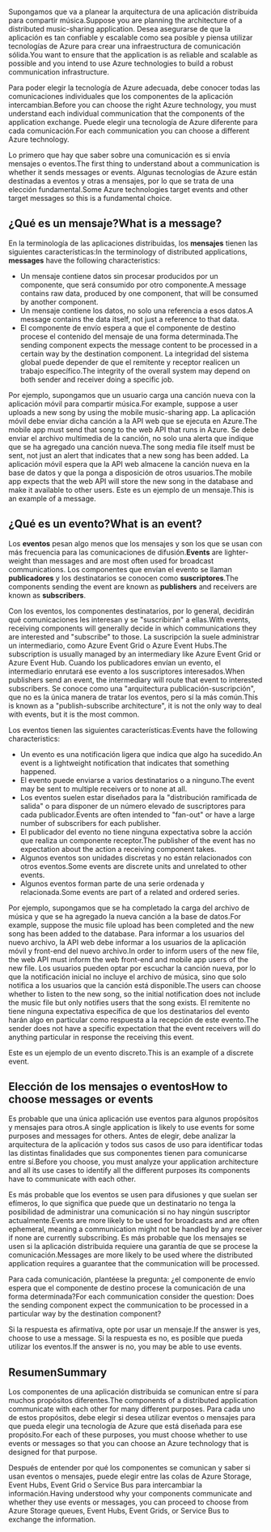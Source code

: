 <span data-ttu-id="59efe-101">Supongamos que va a planear la arquitectura de una aplicación distribuida para compartir música.</span><span class="sxs-lookup"><span data-stu-id="59efe-101">Suppose you are planning the architecture of a distributed music-sharing application.</span></span> <span data-ttu-id="59efe-102">Desea asegurarse de que la aplicación es tan confiable y escalable como sea posible y piensa utilizar tecnologías de Azure para crear una infraestructura de comunicación sólida.</span><span class="sxs-lookup"><span data-stu-id="59efe-102">You want to ensure that the application is as reliable and scalable as possible and you intend to use Azure technologies to build a robust communication infrastructure.</span></span>

<span data-ttu-id="59efe-103">Para poder elegir la tecnología de Azure adecuada, debe conocer todas las comunicaciones individuales que los componentes de la aplicación intercambian.</span><span class="sxs-lookup"><span data-stu-id="59efe-103">Before you can choose the right Azure technology, you must understand each individual communication that the components of the application exchange.</span></span> <span data-ttu-id="59efe-104">Puede elegir una tecnología de Azure diferente para cada comunicación.</span><span class="sxs-lookup"><span data-stu-id="59efe-104">For each communication you can choose a different Azure technology.</span></span>

<span data-ttu-id="59efe-105">Lo primero que hay que saber sobre una comunicación es si envía mensajes o eventos.</span><span class="sxs-lookup"><span data-stu-id="59efe-105">The first thing to understand about a communication is whether it sends messages or events.</span></span> <span data-ttu-id="59efe-106">Algunas tecnologías de Azure están destinadas a eventos y otras a mensajes, por lo que se trata de una elección fundamental.</span><span class="sxs-lookup"><span data-stu-id="59efe-106">Some Azure technologies target events and other target messages so this is a fundamental choice.</span></span>

## <a name="what-is-a-message"></a><span data-ttu-id="59efe-107">¿Qué es un mensaje?</span><span class="sxs-lookup"><span data-stu-id="59efe-107">What is a message?</span></span>

<span data-ttu-id="59efe-108">En la terminología de las aplicaciones distribuidas, los **mensajes** tienen las siguientes características:</span><span class="sxs-lookup"><span data-stu-id="59efe-108">In the terminology of distributed applications, **messages** have the following characteristics:</span></span>

- <span data-ttu-id="59efe-109">Un mensaje contiene datos sin procesar producidos por un componente, que será consumido por otro componente.</span><span class="sxs-lookup"><span data-stu-id="59efe-109">A message contains raw data, produced by one component, that will be consumed by another component.</span></span>
- <span data-ttu-id="59efe-110">Un mensaje contiene los datos, no solo una referencia a esos datos.</span><span class="sxs-lookup"><span data-stu-id="59efe-110">A message contains the data itself, not just a reference to that data.</span></span>
- <span data-ttu-id="59efe-111">El componente de envío espera a que el componente de destino procese el contenido del mensaje de una forma determinada.</span><span class="sxs-lookup"><span data-stu-id="59efe-111">The sending component expects the message content to be processed in a certain way by the destination component.</span></span> <span data-ttu-id="59efe-112">La integridad del sistema global puede depender de que el remitente y receptor realicen un trabajo específico.</span><span class="sxs-lookup"><span data-stu-id="59efe-112">The integrity of the overall system may depend on both sender and receiver doing a specific job.</span></span>

<span data-ttu-id="59efe-113">Por ejemplo, supongamos que un usuario carga una canción nueva con la aplicación móvil para compartir música.</span><span class="sxs-lookup"><span data-stu-id="59efe-113">For example, suppose a user uploads a new song by using the mobile music-sharing app.</span></span> <span data-ttu-id="59efe-114">La aplicación móvil debe enviar dicha canción a la API web que se ejecuta en Azure.</span><span class="sxs-lookup"><span data-stu-id="59efe-114">The mobile app must send that song to the web API that runs in Azure.</span></span> <span data-ttu-id="59efe-115">Se debe enviar el archivo multimedia de la canción, no solo una alerta que indique que se ha agregado una canción nueva.</span><span class="sxs-lookup"><span data-stu-id="59efe-115">The song media file itself must be sent, not just an alert that indicates that a new song has been added.</span></span> <span data-ttu-id="59efe-116">La aplicación móvil espera que la API web almacene la canción nueva en la base de datos y que la ponga a disposición de otros usuarios.</span><span class="sxs-lookup"><span data-stu-id="59efe-116">The mobile app expects that the web API will store the new song in the database and make it available to other users.</span></span> <span data-ttu-id="59efe-117">Este es un ejemplo de un mensaje.</span><span class="sxs-lookup"><span data-stu-id="59efe-117">This is an example of a message.</span></span>

## <a name="what-is-an-event"></a><span data-ttu-id="59efe-118">¿Qué es un evento?</span><span class="sxs-lookup"><span data-stu-id="59efe-118">What is an event?</span></span>

<span data-ttu-id="59efe-119">Los **eventos** pesan algo menos que los mensajes y son los que se usan con más frecuencia para las comunicaciones de difusión.</span><span class="sxs-lookup"><span data-stu-id="59efe-119">**Events** are lighter-weight than messages and are most often used for broadcast communications.</span></span> <span data-ttu-id="59efe-120">Los componentes que envían el evento se llaman **publicadores** y los destinatarios se conocen como **suscriptores**.</span><span class="sxs-lookup"><span data-stu-id="59efe-120">The components sending the event are known as **publishers** and receivers are known as **subscribers**.</span></span>

<span data-ttu-id="59efe-121">Con los eventos, los componentes destinatarios, por lo general, decidirán qué comunicaciones les interesan y se "suscribirán" a ellas.</span><span class="sxs-lookup"><span data-stu-id="59efe-121">With events, receiving components will generally decide in which communications they are interested and "subscribe" to those.</span></span> <span data-ttu-id="59efe-122">La suscripción la suele administrar un intermediario, como Azure Event Grid o Azure Event Hubs.</span><span class="sxs-lookup"><span data-stu-id="59efe-122">The subscription is usually managed by an intermediary like Azure Event Grid or Azure Event Hub.</span></span> <span data-ttu-id="59efe-123">Cuando los publicadores envían un evento, el intermediario enrutará ese evento a los suscriptores interesados.</span><span class="sxs-lookup"><span data-stu-id="59efe-123">When publishers send an event, the intermediary will route that event to interested subscribers.</span></span> <span data-ttu-id="59efe-124">Se conoce como una "arquitectura publicación-suscripción", que no es la única manera de tratar los eventos, pero sí la más común.</span><span class="sxs-lookup"><span data-stu-id="59efe-124">This is known as a "publish-subscribe architecture", it is not the only way to deal with events, but it is the most common.</span></span>

<span data-ttu-id="59efe-125">Los eventos tienen las siguientes características:</span><span class="sxs-lookup"><span data-stu-id="59efe-125">Events have the following characteristics:</span></span>

- <span data-ttu-id="59efe-126">Un evento es una notificación ligera que indica que algo ha sucedido.</span><span class="sxs-lookup"><span data-stu-id="59efe-126">An event is a lightweight notification that indicates that something happened.</span></span>
- <span data-ttu-id="59efe-127">El evento puede enviarse a varios destinatarios o a ninguno.</span><span class="sxs-lookup"><span data-stu-id="59efe-127">The event may be sent to multiple receivers or to none at all.</span></span>
- <span data-ttu-id="59efe-128">Los eventos suelen estar diseñados para la "distribución ramificada de salida" o para disponer de un número elevado de suscriptores para cada publicador.</span><span class="sxs-lookup"><span data-stu-id="59efe-128">Events are often intended to "fan-out" or have a large number of subscribers for each publisher.</span></span>
- <span data-ttu-id="59efe-129">El publicador del evento no tiene ninguna expectativa sobre la acción que realiza un componente receptor.</span><span class="sxs-lookup"><span data-stu-id="59efe-129">The publisher of the event has no expectation about the action a receiving component takes.</span></span>
- <span data-ttu-id="59efe-130">Algunos eventos son unidades discretas y no están relacionados con otros eventos.</span><span class="sxs-lookup"><span data-stu-id="59efe-130">Some events are discrete units and unrelated to other events.</span></span> 
- <span data-ttu-id="59efe-131">Algunos eventos forman parte de una serie ordenada y relacionada.</span><span class="sxs-lookup"><span data-stu-id="59efe-131">Some events are part of a related and ordered series.</span></span>  

<span data-ttu-id="59efe-132">Por ejemplo, supongamos que se ha completado la carga del archivo de música y que se ha agregado la nueva canción a la base de datos.</span><span class="sxs-lookup"><span data-stu-id="59efe-132">For example, suppose the music file upload has been completed and the new song has been added to the database.</span></span> <span data-ttu-id="59efe-133">Para informar a los usuarios del nuevo archivo, la API web debe informar a los usuarios de la aplicación móvil y front-end del nuevo archivo.</span><span class="sxs-lookup"><span data-stu-id="59efe-133">In order to inform users of the new file, the web API must inform the web front-end and mobile app users of the new file.</span></span> <span data-ttu-id="59efe-134">Los usuarios pueden optar por escuchar la canción nueva, por lo que la notificación inicial no incluye el archivo de música, sino que solo notifica a los usuarios que la canción está disponible.</span><span class="sxs-lookup"><span data-stu-id="59efe-134">The users can choose whether to listen to the new song, so the initial notification does not include the music file but only notifies users that the song exists.</span></span> <span data-ttu-id="59efe-135">El remitente no tiene ninguna expectativa específica de que los destinatarios del evento harán algo en particular como respuesta a la recepción de este evento.</span><span class="sxs-lookup"><span data-stu-id="59efe-135">The sender does not have a specific expectation that the event receivers will do anything particular in response the receiving this event.</span></span>

<span data-ttu-id="59efe-136">Este es un ejemplo de un evento discreto.</span><span class="sxs-lookup"><span data-stu-id="59efe-136">This is an example of a discrete event.</span></span>

## <a name="how-to-choose-messages-or-events"></a><span data-ttu-id="59efe-137">Elección de los mensajes o eventos</span><span class="sxs-lookup"><span data-stu-id="59efe-137">How to choose messages or events</span></span>

<span data-ttu-id="59efe-138">Es probable que una única aplicación use eventos para algunos propósitos y mensajes para otros.</span><span class="sxs-lookup"><span data-stu-id="59efe-138">A single application is likely to use events for some purposes and messages for others.</span></span> <span data-ttu-id="59efe-139">Antes de elegir, debe analizar la arquitectura de la aplicación y todos sus casos de uso para identificar todas las distintas finalidades que sus componentes tienen para comunicarse entre sí.</span><span class="sxs-lookup"><span data-stu-id="59efe-139">Before you choose, you must analyze your application architecture and all its use cases to identify all the different purposes its components have to communicate with each other.</span></span> 

<span data-ttu-id="59efe-140">Es más probable que los eventos se usen para difusiones y que suelan ser efímeros, lo que significa que puede que un destinatario no tenga la posibilidad de administrar una comunicación si no hay ningún suscriptor actualmente.</span><span class="sxs-lookup"><span data-stu-id="59efe-140">Events are more likely to be used for broadcasts and are often ephemeral, meaning a communication might not be handled by any receiver if none are currently subscribing.</span></span> <span data-ttu-id="59efe-141">Es más probable que los mensajes se usen si la aplicación distribuida requiere una garantía de que se procese la comunicación.</span><span class="sxs-lookup"><span data-stu-id="59efe-141">Messages are more likely to be used where the distributed application requires a guarantee that the communication will be processed.</span></span>

<span data-ttu-id="59efe-142">Para cada comunicación, plantéese la pregunta: ¿el componente de envío espera que el componente de destino procese la comunicación de una forma determinada?</span><span class="sxs-lookup"><span data-stu-id="59efe-142">For each communication consider the question: Does the sending component expect the communication to be processed in a particular way by the destination component?</span></span>

<span data-ttu-id="59efe-143">Si la respuesta es afirmativa, opte por usar un mensaje.</span><span class="sxs-lookup"><span data-stu-id="59efe-143">If the answer is yes, choose to use a message.</span></span> <span data-ttu-id="59efe-144">Si la respuesta es no, es posible que pueda utilizar los eventos.</span><span class="sxs-lookup"><span data-stu-id="59efe-144">If the answer is no, you may be able to use events.</span></span>

## <a name="summary"></a><span data-ttu-id="59efe-145">Resumen</span><span class="sxs-lookup"><span data-stu-id="59efe-145">Summary</span></span>

<span data-ttu-id="59efe-146">Los componentes de una aplicación distribuida se comunican entre sí para muchos propósitos diferentes.</span><span class="sxs-lookup"><span data-stu-id="59efe-146">The components of a distributed application communicate with each other for many different purposes.</span></span> <span data-ttu-id="59efe-147">Para cada uno de estos propósitos, debe elegir si desea utilizar eventos o mensajes para que pueda elegir una tecnología de Azure que está diseñada para ese propósito.</span><span class="sxs-lookup"><span data-stu-id="59efe-147">For each of these purposes, you must choose whether to use events or messages so that you can choose an Azure technology that is designed for that purpose.</span></span> 

<span data-ttu-id="59efe-148">Después de entender por qué los componentes se comunican y saber si usan eventos o mensajes, puede elegir entre las colas de Azure Storage, Event Hubs, Event Grid o Service Bus para intercambiar la información.</span><span class="sxs-lookup"><span data-stu-id="59efe-148">Having understood why your components communicate and whether they use events or messages, you can proceed to choose from Azure Storage queues, Event Hubs, Event Grids, or Service Bus to exchange the information.</span></span>